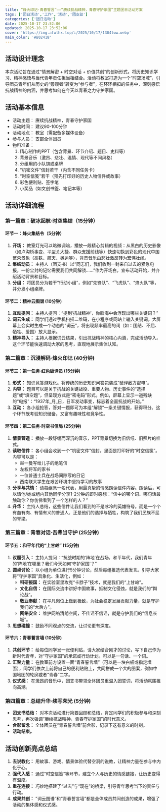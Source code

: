 ```yaml
---
title: “烽火印记·青春誓言”——“赓续抗战精神，青春守护家国”主题团日活动方案
tags: ['团日活动','工作','活动','团支部']
categories: ['团日活动']
date: 2025-10-17 23:52:06
updated: 2025-10-17 23:52:06
cover: 'https://img.afwlhx.top/i/2025/10/17/1304lww.webp'
main_color: '#B02418'
---
```


## 活动设计理念

本次活动旨在通过“情景解密 + 时空对话 + 价值共创”的创新形式，将历史知识学习、精神感悟与当代青年责任担当相结合。活动将教室打造为一个“时空场域”，引导团员青年们从历史的“旁观者”转变为“参与者”，在环环相扣的任务中，深刻感悟抗战精神的内涵，并思考如何在今天以青春之力守护家国。

## 活动基本信息

- 活动主题： 赓续抗战精神，青春守护家国
- 活动时间： 建议90-100分钟
- 活动地点： 教室（需配备多媒体设备）
- 参与人员： 支部全体团员
- 物料准备：
    1. 精心制作的PPT（包含背景、环节介绍、题目、史料等）
    2. 背景音乐（激昂、悲壮、温情、现代等不同风格）
    3. 分组用的小队旗或桌牌
    4. “机密文件”信封若干（内含不同任务卡）
    5. “时空信笺”若干（预先打印好的历史人物信件或故事）
    6. 彩色便利贴、签字笔
    7. 小奖品（如文创书签、笔记本等）

## 活动详细流程

### 第一篇章：破冰起航·时空集结（15分钟）

#### 环节一：烽火集结令（5分钟）

1. **开场：** 教室灯光可以略微调暗，播放一段精心剪辑的视频：从黑白的历史影像（如卢沟桥事变、平型关大捷、群众支援前线等）快速切换到彩色的现代中国繁荣景象（高铁、航天、奥运等），背景音乐由悲壮激昂转为宏伟壮阔。
2. **集结动员：** 主持人（团支书）以“同志们，我们收到一封来自过去的紧急电报，一份尘封的记忆需要我们共同解锁……”作为开场白，宣布活动开始，并介绍活动背景和目标。
3. **分组：** 将团员分为若干“行动小组”，例如“先锋队”、“飞虎队”、“烽火队”等，并分发小组桌牌。

#### 环节二：精神云图谱 (10分钟)

1. **互动提问：** 主持人提问：“提到‘抗战精神’，你脑海中会浮现出哪些关键词？”
2. **词云生成：** 同学们通过手机扫描二维码，在小程序或网站上输入关键词。大屏幕上会实时生成一个动态的“词云”，将出现频率最高的词（如：团结、不屈、牺牲、爱国）放大显示。
3. **精神导入：** 主持人根据词云结果，引出抗战精神的核心内涵，完成活动导入。这个环节能快速调动大家的思考，直观地展示集体认知。

### 第二篇章：沉浸解码·烽火印记 (40分钟)

#### 环节三：第一任务·红色破译员 (15分钟)

1. **形式：** 知识竞答游戏化。将传统的历史知识问答包装成“破译敌方密电”。
2. **内容：** 题目可以是关于抗战的关键战役、重要人物、历史事件的“选择题”或“填空题”，但呈现方式是“密电码”形式。例如，屏幕上显示一道残缺的“电报”：“1937年_月_日，日军发动事变，标志着全面抗战的开始。”
3. **互动：** 各小组抢答，答对一题即可为本组“解锁”一条关键情报，获得积分。这个环节既考验知识储备，又富有趣味性和竞争性。

#### 环节四：第二任务·时空书信局 (25分钟)

1. **情景营造：** 播放一段舒缓而深沉的音乐，PPT背景切换为旧信纸、旧照片的样式。
2. **读取信件：** 各小组会收到一个“机密文件”信封，里面是打印好的“时空信笺”。内容可以是：
    - 赵一曼写给儿子的绝笔信
    - 左权将军的家书
    - 一位普通士兵在战场间隙写的日记
    - 西南联大学生在艰苦环境中坚持学习的故事
3. **分享与共情：** 请每组派一名代表，用最真挚的情感朗读信件内容。朗读后，可以请他/她或组内其他同学分享1-2分钟的即时感想：“信中的哪个词、哪句话最触动你？你仿佛看到了一个怎样的人？”
4. **升华：** 主持人总结，这些信件让我们看到的不是冰冷的英雄符号，而是一个个有血有肉、有情有义的普通人，正是他们的选择与牺牲，构筑了我们民族不屈的脊梁。

### 第三篇章：青春对话·吾辈当守护 (25分钟)

#### 环节五：和平年代的“上甘岭” (15分钟)

1. **议题引入：** 主持人提问：“抗战时期的‘阵地’在战场，和平年代，我们青年的‘阵地’在哪里？我们今天如何‘守护家国’？”
2. **圆桌讨论：** 以小组为单位进行5分钟讨论，然后每组推选代表发言。引导大家将“守护家国”具象化、生活化，例如：
    - **科研报国：** 在实验室里攻克“卡脖子”技术，就是我们的“上甘岭”。
    - **文化自信：** 在国际交流中讲好中国故事，抵制文化侵蚀，就是我们的“舆论战”。
    - **敬业奉献：** 在平凡岗位上做到极致，为社会稳定发展贡献力量，就是守护我们的“大后方”。
    - **网络安全：** 维护网络清朗空间，不传谣不信谣，就是守护我们的“信息长城”。
3. **思想碰撞：** 鼓励不同观点的交流，让讨论更有深度。

#### 环节六：青春誓言墙 (10分钟)

1. **共创环节：** 给每位同学发一张便利贴，请大家结合刚才的讨论，写下自己作为新时代青年，对“守护家国”的承诺或行动计划。可以是一句话、一个词。
2. **汇聚力量：** 在教室前方设置一面“青春誓言墙”（可以是一块白板或指定墙面），同学们依次上前将自己的便利贴贴上，共同拼成一个大的图案，例如中国地图的轮廓或者“青春”二字。
3. **仪式感：** 在激昂的音乐中，团支书带领全体团员重温入团誓词，将活动氛围推向高潮。

### 第四篇章：总结升华·续写荣光 (5分钟)

- **团支书总结：** 对本次活动进行简要回顾和总结，肯定同学们的积极参与和深刻思考，再次强调“赓续抗战精神，青春守护家国”的时代意义。
- **合影留念：** 全体团员在“青春誓言墙”前合影，记录下这有意义的时刻。
- **活动结束。**

## 活动创新亮点总结

1. **去说教化：** 用故事、游戏、情景体验代替空洞的说教，让精神力量在参与中内化于心。
2. **强代入感：** 通过“时空信笺”等环节，建立个人与历史的情感链接，让历史变得有温度。
3. **重在连接：** 巧妙地搭建了“过去”与“现在”的桥梁，引导青年思考当下的责任与行动。
4. **成果共创：** “词云图谱”和“青春誓言墙”都是全体成员共同创造的成果，增强了活动的集体感和仪式感。

